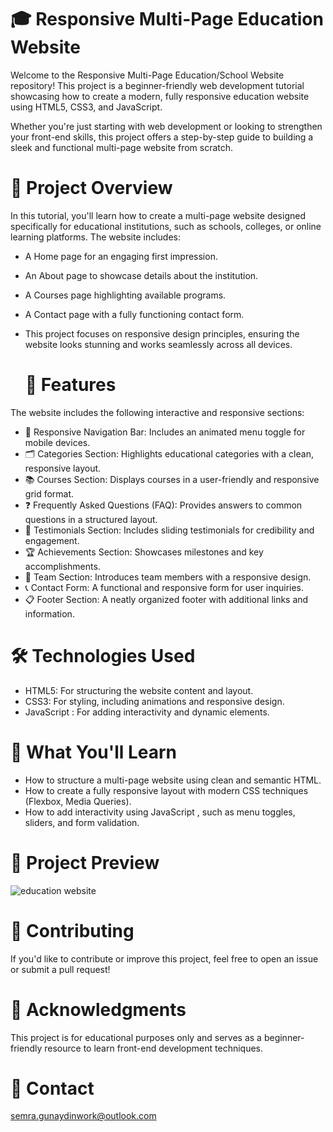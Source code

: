 
# 🎓 Responsive Multi-Page Education Website
Welcome to the Responsive Multi-Page Education/School Website repository! This project is a beginner-friendly web development tutorial showcasing how to create a modern, fully responsive education website using HTML5, CSS3, and JavaScript.

Whether you're just starting with web development or looking to strengthen your front-end skills, this project offers a step-by-step guide to building a sleek and functional multi-page website from scratch.

# 🌟 Project Overview
In this tutorial, you'll learn how to create a multi-page website designed specifically for educational institutions, such as schools, colleges, or online learning platforms. The website includes:

- A Home page for an engaging first impression.
- An About page to showcase details about the institution.
- A Courses page highlighting available programs.
- A Contact page with a fully functioning contact form.
- This project focuses on responsive design principles, ensuring the website looks stunning and works seamlessly across all devices.

  # 🚀 Features
The website includes the following interactive and responsive sections:

- 📌 Responsive Navigation Bar: Includes an animated menu toggle for mobile devices.
- 🗂️ Categories Section: Highlights educational categories with a clean, responsive layout.
- 📚 Courses Section: Displays courses in a user-friendly and responsive grid format.
- ❓ Frequently Asked Questions (FAQ): Provides answers to common questions in a structured layout.
- 🌟 Testimonials Section: Includes sliding testimonials for credibility and engagement.
- 🏆 Achievements Section: Showcases milestones and key accomplishments.
- 👥 Team Section: Introduces team members with a responsive design.
- 📞 Contact Form: A functional and responsive form for user inquiries.
- 📋 Footer Section: A neatly organized footer with additional links and information.


# 🛠️ Technologies Used

- HTML5: For structuring the website content and layout.
- CSS3: For styling, including animations and responsive design.
- JavaScript : For adding interactivity and dynamic elements.
  
# 🎯 What You'll Learn
- How to structure a multi-page website using clean and semantic HTML.
- How to create a fully responsive layout with modern CSS techniques (Flexbox, Media Queries).
- How to add interactivity using JavaScript , such as menu toggles, sliders, and form validation.
  
# 📸 Project Preview

![education website](https://github.com/user-attachments/assets/8907b004-fb0c-4ede-b7ec-664d2f3e9476)


# 🤝 Contributing
If you'd like to contribute or improve this project, feel free to open an issue or submit a pull request!

# 🌟 Acknowledgments
This project is for educational purposes only and serves as a beginner-friendly resource to learn front-end development techniques.

# 📧 Contact
semra.gunaydinwork@outlook.com
